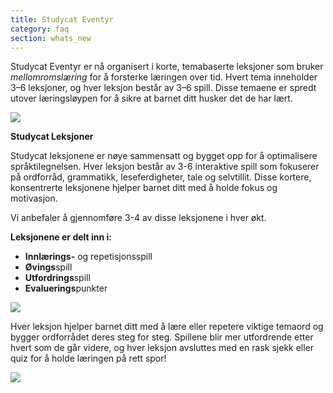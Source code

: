 ```yaml
---
title: Studycat Eventyr
category: faq
section: whats_new
---
```

Studycat Eventyr er nå organisert i korte, temabaserte leksjoner som bruker *mellomromslæring* for å forsterke læringen over tid. Hvert tema inneholder 3–6 leksjoner, og hver leksjon består av 3–6 spill. Disse temaene er spredt utover læringsløypen for å sikre at barnet ditt husker det de har lært.  
  
![](https://help.studycat.com/hc/article_attachments/40395054421145)  



 


**Studycat Leksjoner**


Studycat leksjonene er nøye sammensatt og bygget opp for å optimalisere språktilegnelsen. Hver leksjon består av 3-6 interaktive spill som fokuserer på ordforråd, grammatikk, leseferdigheter, tale og selvtillit. Disse kortere, konsentrerte leksjonene hjelper barnet ditt med å holde fokus og motivasjon.   
  
Vi anbefaler å gjennomføre 3-4 av disse leksjonene i hver økt.   
  
**Leksjonene er delt inn i:**


* **Innlærings-** og repetisjonsspill
* **Øvings**spill
* **Utfordrings**spill
* **Evaluerings**punkter


  
![](https://help.studycat.com/hc/article_attachments/40396315316121)


 


Hver leksjon hjelper barnet ditt med å lære eller repetere viktige temaord og bygger ordforrådet deres steg for steg. Spillene blir mer utfordrende etter hvert som de går videre, og hver leksjon avsluttes med en rask sjekk eller quiz for å holde læringen på rett spor!


  
![](https://help.studycat.com/hc/article_attachments/40396294306841)